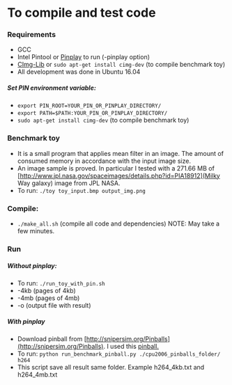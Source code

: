 # To compile and test code

### Requirements

* GCC
* Intel Pintool or [Pinplay](https://software.intel.com/en-us/articles/program-recordreplay-toolkit) to run (-pinplay option)
* [CImg-Lib](http://cimg.eu/) or `sudo apt-get install cimg-dev` (to compile benchmark toy)
* All development was done in Ubuntu 16.04

##### Set PIN environment variable:

* `export PIN_ROOT=YOUR_PIN_OR_PINPLAY_DIRECTORY/`
* `export PATH=$PATH:YOUR_PIN_OR_PINPLAY_DIRECTORY/`
* `sudo apt-get install cimg-dev` (to compile benchmark toy)

### Benchmark toy
* It is a small program that applies mean filter in an image. The amount of consumed memory in accordance with the input image size.
* An image sample is proved. In particular I tested with a 271.66 MB of [http://www.jpl.nasa.gov/spaceimages/details.php?id=PIA18912](Milky Way galaxy) image from JPL NASA.
* To run: `./toy toy_input.bmp output_img.png`

### Compile: 
* `./make_all.sh` (compile all code and dependencies) NOTE: May take a few minutes.

### Run

##### Without pinplay: 
* To run: `./run_toy_with_pin.sh`
* -4kb (pages of 4kb)
* -4mb (pages of 4mb)
* -o (output file with result)

##### With pinplay
* Download pinball from [http://snipersim.org/Pinballs](http://snipersim.org/Pinballs). I used this [pinball.](http://snipersim.org/documents/pinballs/cpu2006-pinpoints-w0-d1B-m1.tar)
* To run: `python run_benchmark_pinball.py ./cpu2006_pinballs_folder/ h264` 
* This script save all result same folder. Example h264_4kb.txt and h264_4mb.txt
